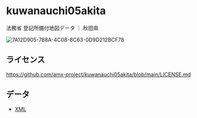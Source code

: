 # kuwanauchi05akita
法務省 登記所備付地図データ ｜ 秋田県

![7A12D905-788A-4C08-8C63-0D9D212BCF78](https://user-images.githubusercontent.com/416977/214225195-ce28d8b0-02d3-4db9-8400-170a74718302.png)

## ライセンス
https://github.com/amx-project/kuwanauchi05akita/blob/main/LICENSE.md

## データ
* [XML](https://github.com/amx-project/kuwanauchi05akita/tree/main/xml)
